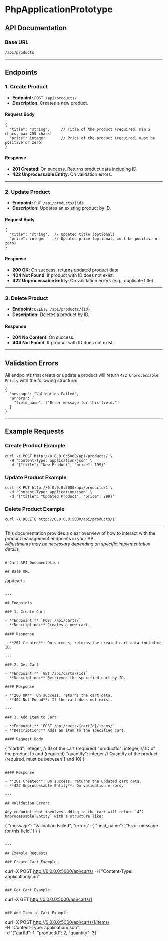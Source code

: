 # PhpApplicationPrototype

## API Documentation

### Base URL

```
/api/products
```

---

## Endpoints

### 1. Create Product

- **Endpoint:** `POST /api/products/`
- **Description:** Creates a new product.

#### Request Body

```
{
  "title": "string",     // Title of the product (required, min 2 chars, max 255 chars)
  "price": integer       // Price of the product (required, must be positive or zero)
}
```

#### Response

- **201 Created**: On success. Returns product data including ID.
- **422 Unprocessable Entity**: On validation errors.

---

### 2. Update Product

- **Endpoint:** `PUT /api/products/{id}`
- **Description:** Updates an existing product by ID.

#### Request Body

```
{
  "title": "string",  // Updated title (optional)
  "price": integer    // Updated price (optional, must be positive or zero)
}
```

#### Response

- **200 OK**: On success, returns updated product data.
- **404 Not Found**: If product with ID does not exist.
- **422 Unprocessable Entity**: On validation errors (e.g., duplicate title).

---

### 3. Delete Product

- **Endpoint:** `DELETE /api/products/{id}`
- **Description:** Deletes a product by ID.

#### Response

- **204 No Content**: On success.
- **404 Not Found**: If product with ID does not exist.

---

## Validation Errors

All endpoints that create or update a product will return `422 Unprocessable Entity` with the following structure:

```
{
  "message": "Validation Failed",
  "errors": {
    "field_name": ["Error message for this field."]
  }
}
```

---

## Example Requests

### Create Product Example

```
curl -X POST http://0.0.0.0:5000/api/products/ \
  -H "Content-Type: application/json" \
  -d '{"title": "New Product", "price": 199}'
```

### Update Product Example

```
curl -X PUT http://0.0.0.0:5000/api/products/1 \
  -H "Content-Type: application/json" \
  -d '{"title": "Updated Product", "price": 299}'
```

### Delete Product Example

```
curl -X DELETE http://0.0.0.0:5000/api/products/1
```

---

This documentation provides a clear overview of how to interact with the product management endpoints in your API.  
*Adjustments may be necessary depending on specific implementation details.*
```

# Cart API Documentation

## Base URL

```
/api/carts
```

---

## Endpoints

### 1. Create Cart

- **Endpoint:** `POST /api/carts/`
- **Description:** Creates a new cart.

#### Response

- **201 Created**: On success, returns the created cart data including ID.

---

### 2. Get Cart

- **Endpoint:** `GET /api/carts/{id}`
- **Description:** Retrieves the specified cart by ID.

#### Response

- **200 OK**: On success, returns the cart data.
- **404 Not Found**: If the cart does not exist.

---

### 3. Add Item to Cart

- **Endpoint:** `POST /api/carts/{cartId}/items/`
- **Description:** Adds an item to the specified cart.

#### Request Body

```
{
  "cartId": integer,    // ID of the cart (required)
  "productId": integer, // ID of the product to add (required)
  "quantity": integer   // Quantity of the product (required, must be between 1 and 10)
}
```

#### Response

- **201 Created**: On success, returns the updated cart data.
- **422 Unprocessable Entity**: On validation errors.

---

## Validation Errors

Any endpoint that involves adding to the cart will return `422 Unprocessable Entity` with a structure like:

```
{
  "message": "Validation Failed",
  "errors": {
    "field_name": ["Error message for this field."]
  }
}
```

---

## Example Requests

### Create Cart Example

```
curl -X POST http://0.0.0.0:5000/api/carts/ -H "Content-Type: application/json"
```

### Get Cart Example

```
curl -X GET http://0.0.0.0:5000/api/carts/1
```

### Add Item to Cart Example

```
curl -X POST http://0.0.0.0:5000/api/carts/1/items/ \
  -H "Content-Type: application/json" \
  -d '{"cartId": 1, "productId": 2, "quantity": 3}'
```
```

